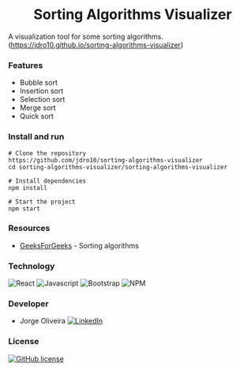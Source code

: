 <h1 align="center">Sorting Algorithms Visualizer</h1>

A visualization tool for some sorting algorithms. (https://jdro10.github.io/sorting-algorithms-visualizer)

### Features
* Bubble sort
* Insertion sort
* Selection sort
* Merge sort
* Quick sort

### Install and run
```
# Clone the repository
https://github.com/jdro10/sorting-algorithms-visualizer
cd sorting-algorithms-visualizer/sorting-algorithms-visualizer

# Install dependencies
npm install

# Start the project
npm start
```
### Resources
* [GeeksForGeeks](https://www.geeksforgeeks.org/sorting-algorithms/) - Sorting algorithms


### Technology 

![React](https://img.shields.io/badge/React-20232A?style=for-the-badge&logo=react&logoColor=61DAFB)
![Javascript](https://img.shields.io/badge/JavaScript-F7DF1E?style=for-the-badge&logo=javascript&logoColor=black)
![Bootstrap](https://img.shields.io/badge/Bootstrap-563D7C?style=for-the-badge&logo=bootstrap&logoColor=white)
![NPM](https://img.shields.io/badge/NPM-%23000000.svg?style=for-the-badge&logo=npm&logoColor=white)

### Developer

* Jorge Oliveira 
[![LinkedIn](https://img.shields.io/badge/LinkedIn-0077B5?style=for-the-badge&logo=linkedin&logoColor=white)](https://www.linkedin.com/in/jorgedroliveira10/)
</div>


### License
 [![GitHub license](https://img.shields.io/github/license/jdro10/f1-data.svg)](https://github.com/jdro10/sorting-algorithms-visualizer/blob/master/LICENSE)

